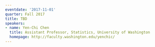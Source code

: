 ```yaml
---
eventdate: '2017-11-01'
quarter: Fall 2017
title: TBD
speakers:
- name: Yen-Chi Chen
  title: Assistant Professor, Statistics, University of Washington
  homepage: http://faculty.washington.edu/yenchic/
---
```

